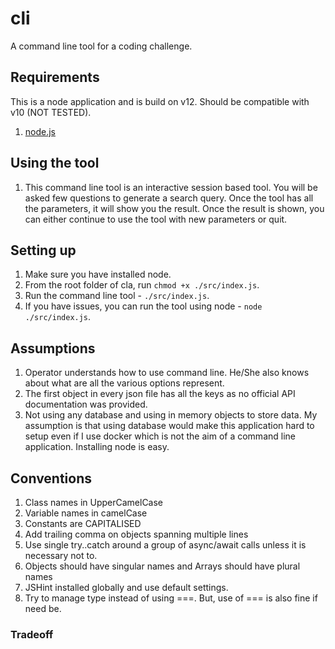 # cli
A command line tool for a coding challenge.

## Requirements
This is a node application and is build on v12. Should be compatible with v10 (NOT TESTED).

1. [node.js](https://nodejs.org/)


## Using the tool
1. This command line tool is an interactive session based tool. You will be asked few questions to generate a search query. Once the tool has all the parameters, it will show you the result. Once the result is shown, you can either continue to use the tool with new parameters or quit.

## Setting up
1. Make sure you have installed node.
2. From the root folder of cla, run `chmod +x ./src/index.js`.
3. Run the command line tool - `./src/index.js`.
4. If you have issues, you can run the tool using node - `node ./src/index.js`.

## Assumptions
1. Operator understands how to use command line. He/She also knows about what are all the various options represent.
2. The first object in every json file has all the keys as no official API documentation was provided.
3. Not using any database and using in memory objects to store data. My assumption is that using database would make this application hard to setup even if I use docker which is not the aim of a command line application. Installing node is easy.

## Conventions
1. Class names in UpperCamelCase
2. Variable names in camelCase
3. Constants are CAPITALISED
4. Add trailing comma on objects spanning multiple lines
5. Use single try..catch around a group of async/await calls unless it is necessary not to.
6. Objects should have singular names and Arrays should have plural names
7. JSHint installed globally and use default settings.
8. Try to manage type instead of using ===. But, use of === is also fine if need be.

### Tradeoff

